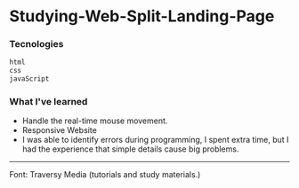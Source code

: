 # Studying-Web-Split-Landing-Page
### Tecnologies 
```sh
html
css
javaScript

```

### What I've learned
* Handle the real-time mouse movement.
* Responsive Website
* I was able to identify errors during programming, I spent extra time, but I had the experience that simple details cause big problems.


---
Font: Traversy Media (tutorials and study materials.)
